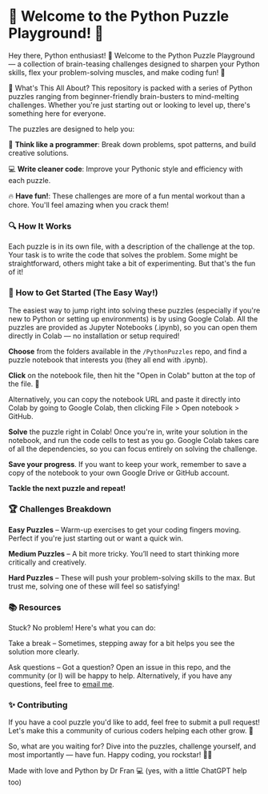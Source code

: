 # 🧩 Welcome to the Python Puzzle Playground! 🧩
Hey there, Python enthusiast! 👋 Welcome to the Python Puzzle Playground — a collection of brain-teasing challenges designed to sharpen your Python skills, flex your problem-solving muscles, and make coding fun! 🎉

🚀 What's This All About?
This repository is packed with a series of Python puzzles ranging from beginner-friendly brain-busters to mind-melting challenges. Whether you're just starting out or looking to level up, there's something here for everyone.

The puzzles are designed to help you:

🧠 **Think like a programmer**: Break down problems, spot patterns, and build creative solutions.

💻 **Write cleaner code**: Improve your Pythonic style and efficiency with each puzzle.

🔥 **Have fun!**: These challenges are more of a fun mental workout than a chore. You'll feel amazing when you crack them!

### 🔍 How It Works 

Each puzzle is in its own file, with a description of the challenge at the top. Your task is to write the code that solves the problem. Some might be straightforward, others might take a bit of experimenting. But that's the fun of it!

### 🚀 How to Get Started (The Easy Way!)

The easiest way to jump right into solving these puzzles (especially if you're new to Python or setting up environments) is by using Google Colab. All the puzzles are provided as Jupyter Notebooks (.ipynb), so you can open them directly in Colab — no installation or setup required!


**Choose** from the folders available in the  `/PythonPuzzles` repo, and find a puzzle notebook that interests you (they all end with .ipynb).

**Click** on the notebook file, then hit the "Open in Colab" button at the top of the file. 🚀

Alternatively, you can copy the notebook URL and paste it directly into Colab by going to Google Colab, then clicking File > Open notebook > GitHub.

**Solve** the puzzle right in Colab! Once you're in, write your solution in the notebook, and run the code cells to test as you go. Google Colab takes care of all the dependencies, so you can focus entirely on solving the challenge.

**Save your progress**. If you want to keep your work, remember to save a copy of the notebook to your own Google Drive or GitHub account.

**Tackle the next puzzle and repeat!**

### 🏆 Challenges Breakdown

**Easy Puzzles** – Warm-up exercises to get your coding fingers moving. Perfect if you're just starting out or want a quick win.

**Medium Puzzles** – A bit more tricky. You’ll need to start thinking more critically and creatively.

**Hard Puzzles** – These will push your problem-solving skills to the max. But trust me, solving one of these will feel so satisfying!

### 📚 Resources
Stuck? No problem! Here's what you can do:

Take a break – Sometimes, stepping away for a bit helps you see the solution more clearly.

Ask questions – Got a question? Open an issue in this repo, and the community (or I) will be happy to help. Alternatively, if you have any questions, feel free to [email me](mailto:FrancescaTagliaferri@bpp.com).


### ✨ Contributing
If you have a cool puzzle you'd like to add, feel free to submit a pull request! Let's make this a community of curious coders helping each other grow. 💪

So, what are you waiting for? Dive into the puzzles, challenge yourself, and most importantly — have fun. Happy coding, you rockstar! 🤘🐍

Made with love and Python by Dr Fran 💻 (yes, with a little ChatGPT help too)

